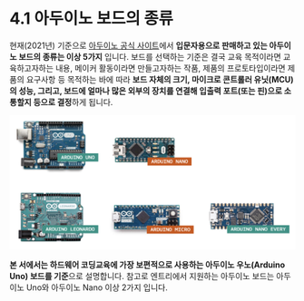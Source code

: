 # 4.1 아두이노 보드의 종류

현재\(2021년\) 기준으로 [아두이노 공식 사이트](https://www.arduino.cc/en/Main/Products)에서 **입문자용으로 판매하고 있는 아두이노 보드의 종류는 이상 5가지** 입니다. 보드를 선택하는 기준은 결국 교육 목적이라면 교육하고자하는 내용, 메이커 활동이라면 만들고자하는 작품, 제품의 프로토타입이라면 제품의 요구사항 등 목적하는 바에 따라 **보드 자체의 크기, 마이크로 콘트롤러 유닛\(MCU\)의 성능, 그리고, 보드에 얼마나 많은 외부의 장치를 연결해 입출력 포트\(또는 핀\)으로 소통할지 등으로 결정**하게 됩니다.

![](../.gitbook/assets/image%20%2831%29.png)

**본 서에서는 하드웨어 코딩교육에 가장 보편적으로 사용하는 아두이노 우노\(Arduino Uno\) 보드를 기준**으로 설명합니다. 참고로 엔트리에서 지원하는 아두이노 보드는 아두이노 Uno와 아두이노 Nano 이상 2가지 입니다. 

